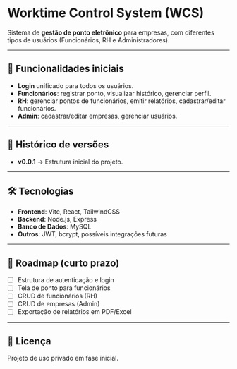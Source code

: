 # Worktime Control System (WCS)

Sistema de **gestão de ponto eletrônico** para empresas, com diferentes tipos de usuários (Funcionários, RH e Administradores).  

---

## 📌 Funcionalidades iniciais

- **Login** unificado para todos os usuários.
- **Funcionários**: registrar ponto, visualizar histórico, gerenciar perfil.
- **RH**: gerenciar pontos de funcionários, emitir relatórios, cadastrar/editar funcionários.
- **Admin**: cadastrar/editar empresas, gerenciar usuários.

---

## 🔑 Histórico de versões

- **v0.0.1** → Estrutura inicial do projeto.

---

## 🛠️ Tecnologias

- **Frontend**: Vite, React, TailwindCSS
- **Backend**: Node.js, Express
- **Banco de Dados**: MySQL
- **Outros**: JWT, bcrypt, possíveis integrações futuras

---

## 📌 Roadmap (curto prazo)

- [ ] Estrutura de autenticação e login
- [ ] Tela de ponto para funcionários
- [ ] CRUD de funcionários (RH)
- [ ] CRUD de empresas (Admin)
- [ ] Exportação de relatórios em PDF/Excel

---

## 📄 Licença

Projeto de uso privado em fase inicial.
